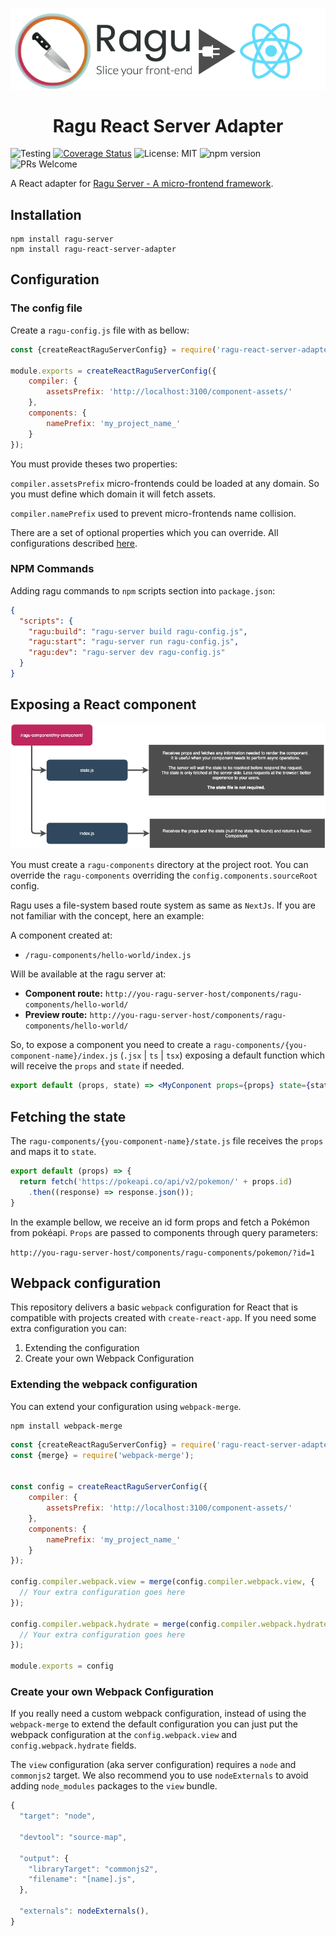 <p align="center" style="color: #343a40">
  <p align="center" >
    <img src="repository-assets/logo.png" alt="Ragu" align="center">
  </p>
  <h1 align="center">Ragu React Server Adapter</h1>
</p>

![Testing](https://github.com/ragu-framework/ragu-react-server-adapter/workflows/Testing/badge.svg)
[![Coverage Status](https://coveralls.io/repos/github/ragu-framework/ragu-react-server-adapter/badge.svg?branch=main)](https://coveralls.io/github/ragu-framework/ragu-react-server-adapter?branch=main)
![License: MIT](https://img.shields.io/badge/License-MIT-blue.svg)
![npm version](https://badge.fury.io/js/ragu-react-server-adapter.svg)
![PRs Welcome](https://img.shields.io/badge/PRs-welcome-brightgreen.svg)

A React adapter for [Ragu Server - A micro-frontend framework](https://ragu-framework.github.io).

## Installation

```shell script
npm install ragu-server
npm install ragu-react-server-adapter
```

## Configuration

### The config file
Create a `ragu-config.js` file with as bellow:

```javascript
const {createReactRaguServerConfig} = require('ragu-react-server-adapter/config');

module.exports = createReactRaguServerConfig({
    compiler: {
        assetsPrefix: 'http://localhost:3100/component-assets/'
    },
    components: {
        namePrefix: 'my_project_name_'
    }
});
```

You must provide theses two properties:

`compiler.assetsPrefix` micro-frontends could be loaded at any domain. So you must define which domain it will fetch
assets.

`compiler.namePrefix` used to prevent micro-frontends name collision.

There are a set of optional properties which you can override. All configurations described [here](https://ragu-framework.github.io/ragu/interfaces/_src_config_.raguserverbaseconfig.html).

### NPM Commands

Adding ragu commands to `npm` scripts section into `package.json`:

```json
{
  "scripts": {
    "ragu:build": "ragu-server build ragu-config.js",
    "ragu:start": "ragu-server run ragu-config.js",
    "ragu:dev": "ragu-server dev ragu-config.js"
  }
}
```

## Exposing a React component

![Component structure](repository-assets/component-structure.png)

You must create a `ragu-components` directory at the project root. You can override the `ragu-components` overriding
the `config.components.sourceRoot` config.

Ragu uses a file-system based route system as same as `NextJs`. If you are not familiar with the concept, here an example:

A component created at:

- `/ragu-components/hello-world/index.js`

Will be available at the ragu server at:

- **Component route:** `http://you-ragu-server-host/components/ragu-components/hello-world/`
- **Preview route:** `http://you-ragu-server-host/components/ragu-components/hello-world/`

So, to expose a component you need to create a `ragu-components/{you-component-name}/index.js` (`.jsx` | `ts` | `tsx`)
exposing a default function which will receive the `props` and `state` if needed.

```jsx
export default (props, state) => <MyConponent props={props} state={state} />
```

## Fetching the state

The `ragu-components/{you-component-name}/state.js` file receives the `props` and maps it to `state`.

```js
export default (props) => {
  return fetch('https://pokeapi.co/api/v2/pokemon/' + props.id)
    .then((response) => response.json());
}
```

In the example bellow, we receive an id form props and fetch a Pokémon from pokéapi.
`Props` are passed to components through query parameters:

`http://you-ragu-server-host/components/ragu-components/pokemon/?id=1`

## Webpack configuration

This repository delivers a basic `webpack` configuration for React that is compatible with projects created with
`create-react-app`. If you need some extra configuration you can:

1. Extending the configuration
2. Create your own Webpack Configuration

### Extending the webpack configuration

You can extend your configuration using `webpack-merge`.

```shell script
npm install webpack-merge
```

```javascript
const {createReactRaguServerConfig} = require('ragu-react-server-adapter/config');
const {merge} = require('webpack-merge');


const config = createReactRaguServerConfig({
    compiler: {
        assetsPrefix: 'http://localhost:3100/component-assets/'
    },
    components: {
        namePrefix: 'my_project_name_'
    }
});

config.compiler.webpack.view = merge(config.compiler.webpack.view, {
  // Your extra configuration goes here
});

config.compiler.webpack.hydrate = merge(config.compiler.webpack.hydrate, {
  // Your extra configuration goes here
});

module.exports = config
```

### Create your own Webpack Configuration

If you really need a custom webpack configuration, instead of using the `webpack-merge`
to extend the default configuration you can just put the webpack
configuration at the `config.webpack.view` and `config.webpack.hydrate` fields.

The `view` configuration (aka server configuration) requires a `node` and `commonjs2` target.
We also recommend you to use `nodeExternals` to avoid adding `node_modules` packages to the `view` bundle.

```javascript
{
  "target": "node",

  "devtool": "source-map",

  "output": {
    "libraryTarget": "commonjs2",
    "filename": "[name].js",
  },

  "externals": nodeExternals(),
}
```
